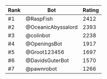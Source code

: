 Rank|Bot|Rating
---|---|---
#1|@RaspFish|2412
#2|@OceanicAbyssalord|2393
#3|@colinbot|2238
#4|@OpeningsBot|1917
#5|@Groot123456|1697
#6|@DavidsGuterBot|1570
#7|@pawnrobot|1266
